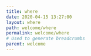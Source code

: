 ```yaml
---
title: where
date: 2020-04-15 13:27:00
layout: where
path: welcome/where
permalink: welcome/where
# Used to generate breadcrumbs
parent: welcome
---
```

